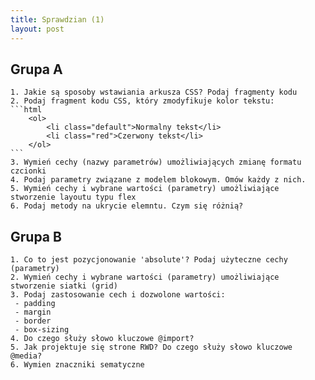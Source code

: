 ```yaml
---
title: Sprawdzian (1)
layout: post
---
```



## Grupa A

    1. Jakie są sposoby wstawiania arkusza CSS? Podaj fragmenty kodu
    2. Podaj fragment kodu CSS, który zmodyfikuje kolor tekstu:
    ```html
        <ol>
            <li class="default">Normalny tekst</li>
            <li class="red">Czerwony tekst</li>
        </ol>
    ```
    3. Wymień cechy (nazwy parametrów) umożliwiających zmianę formatu czcionki
    4. Podaj parametry związane z modelem blokowym. Omów każdy z nich.
    5. Wymień cechy i wybrane wartości (parametry) umożliwiające stworzenie layoutu typu flex
    6. Podaj metody na ukrycie elemntu. Czym się różnią?

## Grupa B

    1. Co to jest pozycjonowanie 'absolute'? Podaj użyteczne cechy (parametry)
    2. Wymień cechy i wybrane wartości (parametry) umożliwiające stworzenie siatki (grid)
    3. Podaj zastosowanie cech i dozwolone wartości:
     - padding
     - margin
     - border
     - box-sizing
    4. Do czego służy słowo kluczowe @import?
    5. Jak projektuje się strone RWD? Do czego służy słowo kluczowe @media?
    6. Wymien znaczniki sematyczne
